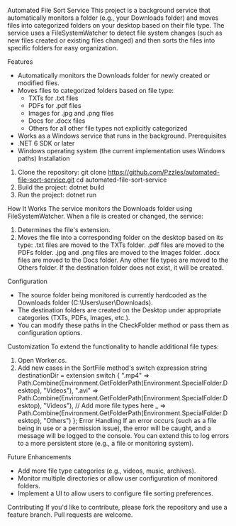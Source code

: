 Automated File Sort Service
This project is a background service that automatically monitors a folder (e.g., your Downloads folder) and moves files into categorized folders on your desktop based on their file type. The service uses a FileSystemWatcher to detect file system changes (such as new files created or existing files changed) and then sorts the files into specific folders for easy organization.

Features
* Automatically monitors the Downloads folder for newly created or modified files.
* Moves files to categorized folders based on file type:
  * TXTs for .txt files
  * PDFs for .pdf files
  * Images for .jpg and .png files
  * Docs for .docx files
  * Others for all other file types not explicitly categorized
* Works as a Windows service that runs in the background.
Prerequisites
* .NET 6 SDK or later
* Windows operating system (the current implementation uses Windows paths)
Installation
1. Clone the repository:
git clone https://github.com/Pzzles/automated-file-sort-service.git
cd automated-file-sort-service
2. Build the project:
dotnet build
3. Run the project:
dotnet run


How It Works
The service monitors the Downloads folder using FileSystemWatcher. When a file is created or changed, the service:

1. Determines the file's extension.
2. Moves the file into a corresponding folder on the desktop based on its type:
.txt files are moved to the TXTs folder.
.pdf files are moved to the PDFs folder.
.jpg and .png files are moved to the Images folder.
.docx files are moved to the Docs folder.
Any other file types are moved to the Others folder.
If the destination folder does not exist, it will be created.

Configuration
* The source folder being monitored is currently hardcoded as the Downloads folder (C:\Users\user\Downloads\).
* The destination folders are created on the Desktop under appropriate categories (TXTs, PDFs, Images, etc.).
* You can modify these paths in the CheckFolder method or pass them as configuration options.

Customization
To extend the functionality to handle additional file types:

1. Open Worker.cs.
2. Add new cases in the SortFile method's switch expression
string destinationDir = extension switch
{
    ".mp4" => Path.Combine(Environment.GetFolderPath(Environment.SpecialFolder.Desktop), "Videos"),
    ".avi" => Path.Combine(Environment.GetFolderPath(Environment.SpecialFolder.Desktop), "Videos"),
    // Add more file types here
    _ => Path.Combine(Environment.GetFolderPath(Environment.SpecialFolder.Desktop), "Others")
};
Error Handling
If an error occurs (such as a file being in use or a permission issue), the error will be caught, and a message will be logged to the console. You can extend this to log errors to a more persistent store (e.g., a file or monitoring system).

Future Enhancements
* Add more file type categories (e.g., videos, music, archives).
* Monitor multiple directories or allow user configuration of monitored folders.
* Implement a UI to allow users to configure file sorting preferences.
  
Contributing
If you'd like to contribute, please fork the repository and use a feature branch. Pull requests are welcome.




